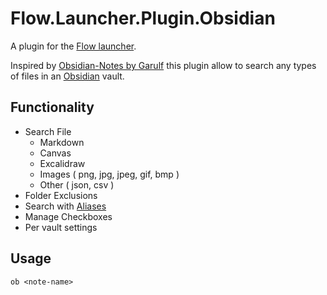 # Flow.Launcher.Plugin.Obsidian

A plugin for the [Flow launcher](https://github.com/Flow-Launcher/Flow.Launcher).

Inspired by [Obsidian-Notes by Garulf](https://github.com/Garulf/Obsidian-Notes/) this plugin allow to search any types of files in an [Obsidian](https://obsidian.md/) vault.

## Functionality

- Search File
  - Markdown
  - Canvas
  - Excalidraw
  - Images ( png, jpg, jpeg, gif, bmp )
  - Other ( json, csv )
- Folder Exclusions
- Search with [Aliases](https://help.obsidian.md/Linking+notes+and+files/Aliases)
- Manage Checkboxes
- Per vault settings

## Usage

    ob <note-name>

